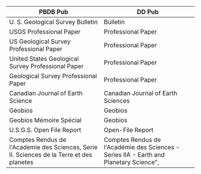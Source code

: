 

PBDB Pub| DD Pub
---------- | ----------
U. S. Geological Survey Bulletin | Bulletin
USGS Professional Paper | Professional Paper
US Geological Survey Professional Paper | Professional Paper
United States Geological Survey Professional Paper | Professional Paper
Geological Survey Professional Paper | Professional Paper
Canadian Journal of Earth Science | Canadian Journal of Earth Sciences
Géobios | Geobios
Geobios Mémoire Spécial | Geobios
U.S.G.S. Open File Report | Open-File Report
Comptes Rendus de l'Academie des Sciences, Serie II. Sciences de la Terre et des planetes | Comptes Rendus de l'Académie des Sciences - Series IIA - Earth and Planetary Science",

